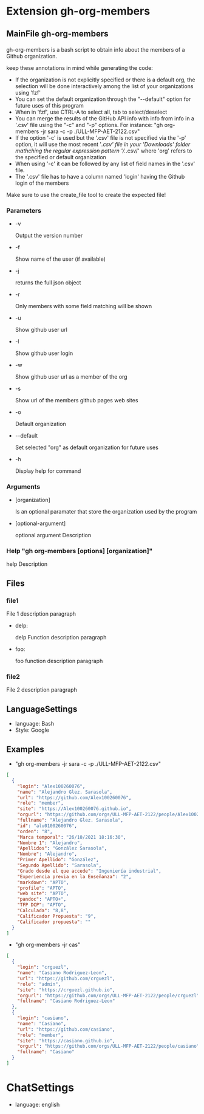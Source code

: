 # Extension gh-org-members

## MainFile gh-org-members <p> 

gh-org-members is a bash script to obtain info about the members of a Github organization.

keep these annotations in mind while generating the code:

  - If the organization is not explicitly specified or there is a default org, 
    the selection will be done interactively among the list of your organizations using 'fzf'
  - You can set the default organization through the "--default" option for future uses of this program
  - When in 'fzf', use CTRL-A to select all, tab to select/deselect
  - You can merge the results of the GitHub API info with info from info in a '.csv' file using the "-c" and "-p" options. For instance: "gh org-members -jr sara -c -p ./ULL-MFP-AET-2122.csv"
  - If the option '-c' is used but the '.csv' file is not specified via the '-p' option, it will use the most recent '*.csv' file in your 'Downloads' folder mathching the regular expression pattern '/<org>.*.csv/' where 'org' refers to the specified or default organization  
  - When using '-c' it can be followed by any list of field names in the '.csv' file. 
  - The '.csv' file has to have a column named 'login' having the Github login of the members

Make sure to use the <tool>create_file</tool> tool to create the expected file! 

</p>

### Parameters

-  -v          <p> Output the version number </p>
-  -f          <p> Show name of the user (if available) </p>
-  -j          <p> returns the full json object </p> 
-  -r          <p> Only members with some field matching <regexp> will be shown </p>
-  -u          <p> Show github user url </p>
-  -l          <p> Show github user login </p>
-  -w          <p> Show github user url as a member of the org </p>
-  -s          <p> Show url of the members github pages web sites </p>
-  -o          <p> Default organization </p>
-  --default   <p> Set selected "org" as default organization for future uses </p>
-  -h          <p> Display help for command </p>
          
### Arguments

- [organization]       <p> Is an optional paramater that store the organization used by the program </p>
- [optional-argument]  <p> optional argument  Description </p>

### Help "gh org-members [options] [organization]" <p> 

help Description

</p>

## Files 

### file1 <p>
  
File 1 description paragraph 

</p>

- delp: <p> delp Function description paragraph </p>
- foo:  <p> foo function description paragraph  </p>

### file2 <p>
  
File 2 description paragraph 

</p>

## LanguageSettings

- language: Bash
- Style: Google

## Examples 

- "gh org-members -jr sara -c -p ./ULL-MFP-AET-2122.csv" <p> 
```json
[
  {
    "login": "Alex100260076",
    "name": "Alejandro Glez. Sarasola",
    "url": "https://github.com/Alex100260076",
    "role": "member",
    "site": "https://Alex100260076.github.io",
    "orgurl": "https://github.com/orgs/ULL-MFP-AET-2122/people/Alex100260076",
    "fullname": "Alejandro Glez. Sarasola",
    "id": "alu0100260076",
    "orden": "8",
    "Marca temporal": "26/10/2021 18:16:30",
    "Nombre 1": "Alejandro",
    "Apellidos": "González Sarasola",
    "Nombre": "Alejandro",
    "Primer Apellido": "González",
    "Segundo Apellido": "Sarasola",
    "Grado desde el que accede": "Ingeniería industrial",
    "Experiencia previa en la Enseñanza": "2",
    "markdown": "APTO",
    "profile": "APTO",
    "web site": "APTO",
    "pandoc": "APTO+",
    "TFP DCP": "APTO",
    "Calculada": "8,8",
    "Calificador Propuesta": "9",
    "Calificador propuesta": ""
  }
] 
```
</p>

- "gh org-members -jr cas" <p>
```json
[
  {
    "login": "crguezl",
    "name": "Casiano Rodriguez-Leon",
    "url": "https://github.com/crguezl",
    "role": "admin",
    "site": "https://crguezl.github.io",
    "orgurl": "https://github.com/orgs/ULL-MFP-AET-2122/people/crguezl",
    "fullname": "Casiano Rodriguez-Leon"
  },
  {
    "login": "casiano",
    "name": "Casiano",
    "url": "https://github.com/casiano",
    "role": "member",
    "site": "https://casiano.github.io",
    "orgurl": "https://github.com/orgs/ULL-MFP-AET-2122/people/casiano",
    "fullname": "Casiano"
  }
]
```
</p>

# ChatSettings 
 - language: english 
